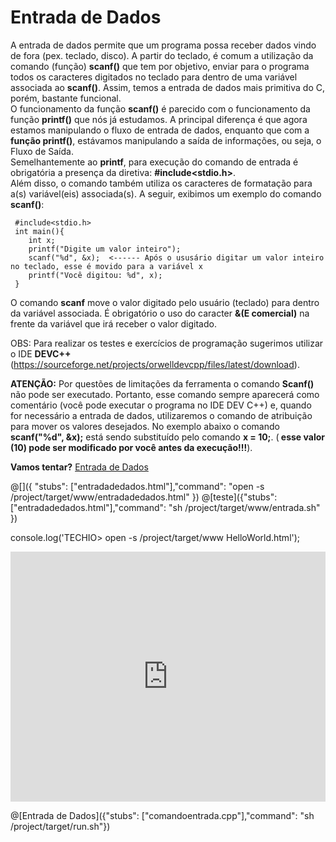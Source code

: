 # Entrada de Dados
A entrada de dados permite que um programa possa receber dados vindo de fora (pex. teclado, disco). A partir do teclado, é comum a utilização da comando (função) <strong>scanf()</strong> que tem por objetivo, enviar para o programa todos os caracteres digitados no teclado  para dentro de uma variável associada ao <strong>scanf()</strong>. Assim, temos a entrada de dados mais primitiva do C, porém, bastante funcional. <br />
O funcionamento da função <strong>scanf()</strong> é parecido com o funcionamento da função <strong>printf()</strong> que nós já estudamos. A principal diferença é que agora estamos manipulando o fluxo de entrada de dados, enquanto que com a <strong>função printf()</strong>, estávamos manipulando a saída de informações, ou seja, o Fluxo de Saída.<br />
Semelhantemente ao <strong>printf</strong>, para execução do comando de entrada é obrigatória a presença da diretiva: <strong>#include<stdio.h></strong>. <br />
Além disso, o comando também utiliza os caracteres de formatação para a(s) variável(eis) associada(s). A seguir, exibimos um exemplo do comando <strong>scanf()</strong>:

```
 #include<stdio.h> 
 int main(){
    int x;
    printf("Digite um valor inteiro");
    scanf("%d", &x);  <------ Após o ususário digitar um valor inteiro no teclado, esse é movido para a variável x
    printf("Você digitou: %d", x);
 }
``` 
O comando <strong>scanf</strong> move o valor digitado pelo usuário (teclado) para dentro da variável associada. É obrigatório o uso do caracter <strong>&(E comercial)</strong> na frente da variável que irá receber o valor digitado.

OBS: Para realizar os testes e exercícios de programação sugerimos utilizar o IDE <strong>DEVC++</strong> (https://sourceforge.net/projects/orwelldevcpp/files/latest/download).

<strong>ATENÇÃO:</strong> Por questões de limitações da ferramenta o comando <Strong> Scanf()</strong> não pode ser executado. Portanto, esse comando sempre aparecerá como comentário (você pode executar o programa no IDE DEV C++) e, quando for necessário a entrada de dados, utilizaremos o comando de atribuição para mover os valores desejados.
No exemplo abaixo o comando <strong>scanf("%d", &x);</strong> está sendo substituído pelo comando <strong>x = 10;</strong>. (<strong> esse valor (10) pode ser modificado por você antes da execução!!!</strong>).

<strong>Vamos tentar?</strong>
[Entrada de Dados](https://repl.it/@MarcoVaz/Entrada-de-Dados)

@[]({
  "stubs": ["entradadedados.html"],"command": "open -s /project/target/www/entradadedados.html"
})
@[teste]({"stubs": ["entradadedados.html"],"command": "sh /project/target/www/entrada.sh"
})

<p><script src="//repl.it/embed/MgdL/0.js"></script></p>

  console.log('TECHIO> open -s /project/target/www HelloWorld.html');

<iframe height="400px" width="100%" src="https://repl.it/@MarcoVaz/Entrada-de-Dados?lite=true" scrolling="no" frameborder="no" allowtransparency="true" allowfullscreen="true" sandbox="allow-forms allow-pointer-lock allow-popups allow-same-origin allow-scripts allow-modals"></iframe>


@[Entrada de Dados]({"stubs": ["comandoentrada.cpp"],"command": "sh /project/target/run.sh"})

